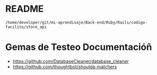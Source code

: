 # README

```
/home/developer/git/mi-aprendisaje/Back-end/Ruby/Rails/codigo-facilito/store_api
```

# Gemas de Testeo Documentacióñ

- https://github.com/DatabaseCleaner/database_cleaner
- https://github.com/thoughtbot/shoulda-matchers